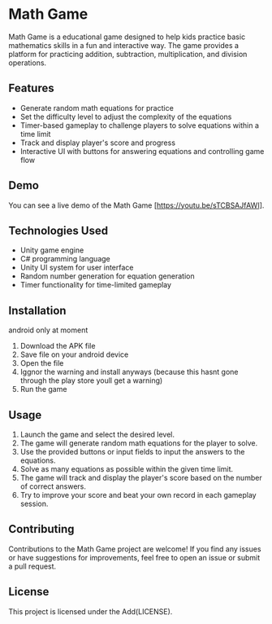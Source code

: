 # Math Game

Math Game is a educational game designed to help kids practice basic mathematics skills in a fun and interactive way. The game provides a platform for practicing addition, subtraction, multiplication, and division operations.

## Features

- Generate random math equations for practice
- Set the difficulty level to adjust the complexity of the equations
- Timer-based gameplay to challenge players to solve equations within a time limit
- Track and display player's score and progress
- Interactive UI with buttons for answering equations and controlling game flow

## Demo

You can see a live demo of the Math Game [https://youtu.be/sTCBSAJfAWI].

## Technologies Used

- Unity game engine
- C# programming language
- Unity UI system for user interface
- Random number generation for equation generation
- Timer functionality for time-limited gameplay

## Installation

android only at moment

1. Download the APK file
2. Save file on your android device
3. Open the file 
4. Iggnor the warning and install anyways (because this hasnt gone through the play store youll get a warning)
5. Run the game

## Usage

1. Launch the game and select the desired level.
2. The game will generate random math equations for the player to solve.
3. Use the provided buttons or input fields to input the answers to the equations.
4. Solve as many equations as possible within the given time limit.
5. The game will track and display the player's score based on the number of correct answers.
6. Try to improve your score and beat your own record in each gameplay session.

## Contributing

Contributions to the Math Game project are welcome! If you find any issues or have suggestions for improvements, feel free to open an issue or submit a pull request.

## License

This project is licensed under the Add(LICENSE).
